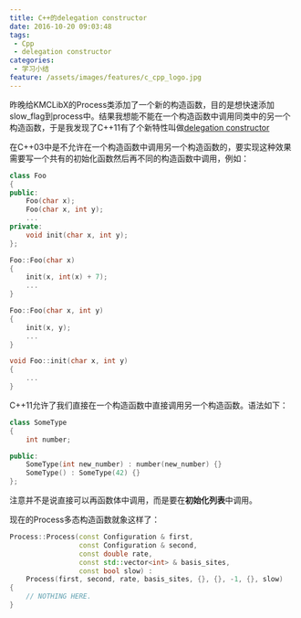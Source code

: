 ```yaml
---
title: C++的delegation constructor
date: 2016-10-20 09:03:48
tags:
 - Cpp
 - delegation constructor
categories:
 - 学习小结
feature: /assets/images/features/c_cpp_logo.jpg
---
```

昨晚给KMCLibX的Process类添加了一个新的构造函数，目的是想快速添加slow_flag到process中。结果我想能不能在一个构造函数中调用同类中的另一个构造函数，于是我发现了C++11有了个新特性叫做[delegation constructor](https://en.wikipedia.org/wiki/C%2B%2B11#Object_construction_improvement)

在C++03中是不允许在一个构造函数中调用另一个构造函数的，要实现这种效果需要写一个共有的初始化函数然后再不同的构造函数中调用，例如：
<!-- more -->

``` Cpp
class Foo
{
public:
    Foo(char x);
    Foo(char x, int y);
    ...
private:
    void init(char x, int y);
};

Foo::Foo(char x)
{
    init(x, int(x) + 7);
    ...
}

Foo::Foo(char x, int y)
{
    init(x, y);
    ...
}

void Foo::init(char x, int y)
{
    ...
}
```

C++11允许了我们直接在一个构造函数中直接调用另一个构造函数。语法如下：
``` Cpp
class SomeType
{
    int number;

public:
    SomeType(int new_number) : number(new_number) {}
    SomeType() : SomeType(42) {}
};
```

注意并不是说直接可以再函数体中调用，而是要在**初始化列表**中调用。

现在的Process多态构造函数就象这样了：
``` Cpp
Process::Process(const Configuration & first,
                 const Configuration & second,
                 const double rate,
                 const std::vector<int> & basis_sites,
                 const bool slow) :
    Process(first, second, rate, basis_sites, {}, {}, -1, {}, slow)
{
    // NOTHING HERE.
}
```

